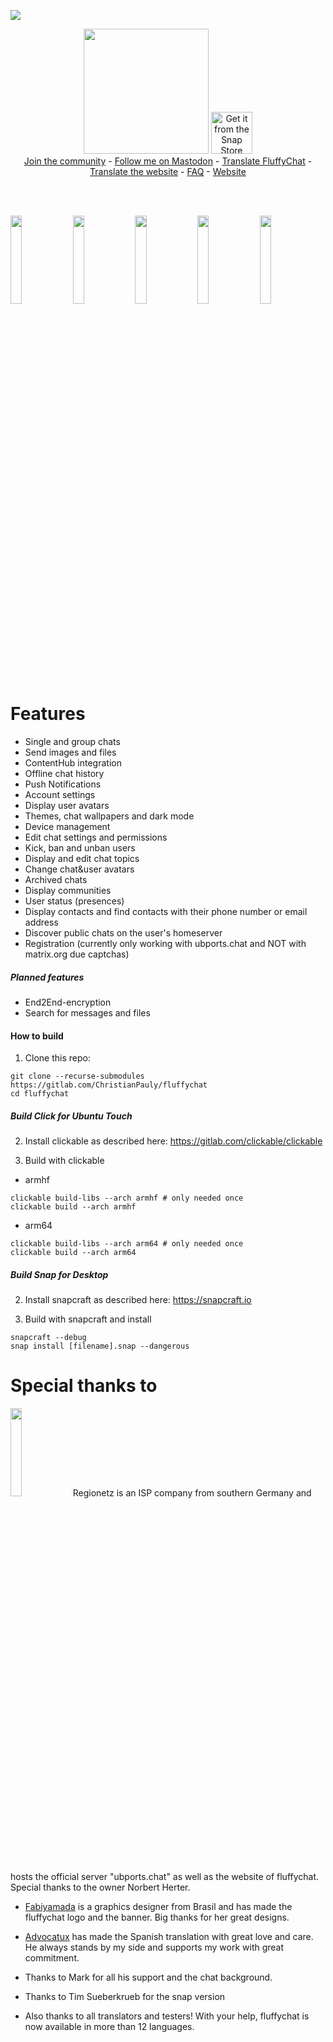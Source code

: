 ![](https://i.imgur.com/wi7RlVt.png)

<p align="center">
  <a target="new" href="https://open-store.io/app/fluffychat.christianpauly"><img width="200px" src="https://christianpauly.gitlab.io/fluffychat-website/assets/images/downloadButton.jpg" /></a> <a href="https://snapcraft.io/fluffychat"><img alt="Get it from the Snap Store" style="height: 66.6px;" src="https://snapcraft.io/static/images/badges/en/snap-store-black.svg"></a><br>
  <a href="https://matrix.to/#/#fluffychat:matrix.org" target="new">Join the community</a> - <a href="https://metalhead.club/@krille" target="new">Follow me on Mastodon</a> - <a href="https://hosted.weblate.org/projects/fluffychat/" target="new">Translate FluffyChat</a> - <a href="https://gitlab.com/ChristianPauly/fluffychat-website" target="new">Translate the website</a> - <a href="https://christianpauly.gitlab.io/fluffychat-website/faq.html" target="new">FAQ</a> - <a href="https://christianpauly.gitlab.io/fluffychat-website/" target="new">Website</a>
 </p>
<br>
<br>
<p>
  <img src="https://christianpauly.gitlab.io/fluffychat-website/assets/images/screenshot20181026_144145721.png" width="19%" />
  <img src="https://christianpauly.gitlab.io/fluffychat-website/assets/images/screenshot20181026_144832172.png" width="19%" />
  <img src="https://christianpauly.gitlab.io/fluffychat-website/assets/images/screenshot20181026_144549035.png" width="19%" />
  <img src="https://christianpauly.gitlab.io/fluffychat-website/assets/images/screenshot20181026_144653603.png" width="19%" />
  <img src="https://christianpauly.gitlab.io/fluffychat-website/assets/images/screenshot20181026_144726947.png" width="19%" />
</p>

# Features
 * Single and group chats
 * Send images and files
 * ContentHub integration
 * Offline chat history
 * Push Notifications
 * Account settings
 * Display user avatars
 * Themes, chat wallpapers and dark mode
 * Device management
 * Edit chat settings and permissions
 * Kick, ban and unban users
 * Display and edit chat topics
 * Change chat&user avatars
 * Archived chats
 * Display communities
 * User status (presences)
 * Display contacts and find contacts with their phone number or email address
 * Discover public chats on the user's homeserver
 * Registration (currently only working with ubports.chat and NOT with matrix.org due captchas)

##### Planned features
 * End2End-encryption
 * Search for messages and files

#### How to build

1. Clone this repo:
```
git clone --recurse-submodules https://gitlab.com/ChristianPauly/fluffychat
cd fluffychat
```

##### Build Click for Ubuntu Touch

2. Install clickable as described here: https://gitlab.com/clickable/clickable

3. Build with clickable
  * armhf
```
clickable build-libs --arch armhf # only needed once
clickable build --arch armhf
```
  * arm64
```
clickable build-libs --arch arm64 # only needed once
clickable build --arch arm64
```

##### Build Snap for Desktop

2. Install snapcraft as described here: https://snapcraft.io

3. Build with snapcraft and install
```
snapcraft --debug
snap install [filename].snap --dangerous
```

# Special thanks to
<a href="https://www.regionetz.net"><img src="https://www.regionetz.net/wp-content/uploads/2017/12/logo.png" width="19%" /></a>
Regionetz is an ISP company from southern Germany and hosts the official server "ubports.chat" as well as the website of fluffychat. Special thanks to the owner Norbert Herter.

* <a href="https://github.com/fabiyamada">Fabiyamada</a> is a graphics designer from Brasil and has made the fluffychat logo and the banner. Big thanks for her great designs.

* <a href="https://github.com/advocatux">Advocatux</a> has made the Spanish translation with great love and care. He always stands by my side and supports my work with great commitment.

* Thanks to Mark for all his support and the chat background.

* Thanks to Tim Sueberkrueb for the snap version

* Also thanks to all translators and testers! With your help, fluffychat is now available in more than 12 languages.
